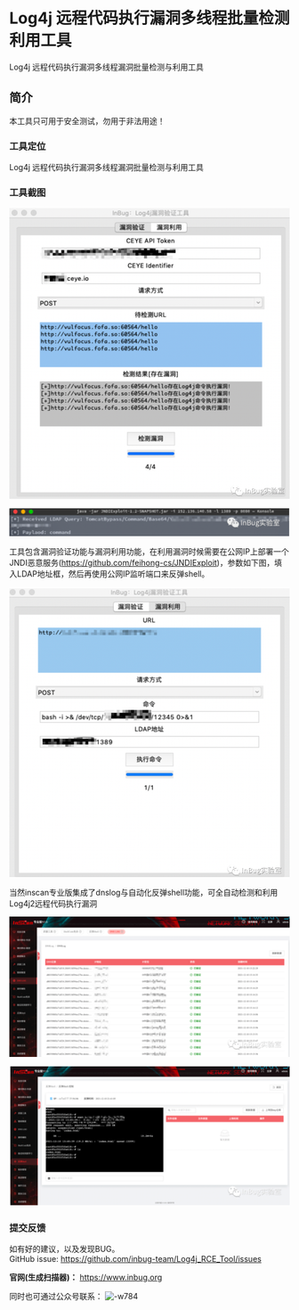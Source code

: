 # Log4j 远程代码执行漏洞多线程批量检测利用工具
Log4j 远程代码执行漏洞多线程漏洞批量检测与利用工具

## 简介
本工具只可用于安全测试，勿用于非法用途！
### 工具定位
Log4j 远程代码执行漏洞多线程漏洞批量检测与利用工具

### 工具截图

![-w768](1.png)

![2](2.png)

工具包含漏洞验证功能与漏洞利用功能，在利用漏洞时候需要在公网IP上部署一个JNDI恶意服务(https://github.com/feihong-cs/JNDIExploit)，参数如下图，填入LDAP地址框，然后再使用公网IP监听端口来反弹shell。

![3](3.png)

当然inscan专业版集成了dnslog与自动化反弹shell功能，可全自动检测和利用 Log4j2远程代码执行漏洞

![4](4.png)

![5](5.png)
### 提交反馈
如有好的建议，以及发现BUG。    
GitHub issue: https://github.com/inbug-team/Log4j_RCE_Tool/issues

**官网(生成扫描器)：**
https://www.inbug.org

同时也可通过公众号联系：
![-w784](InBug.bmp)


